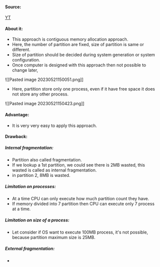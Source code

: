 #### Source:
[YT](https://www.youtube.com/watch?v=7XOXQQFq5qw&list=PLXj4XH7LcRfDrdQuJTHIPmKMpa7eYVaPm&index=51)


#### About it:

* This approach is contiguous memory allocation approach.
* Here, the number of partition are fixed, size of partition is same or different.
* Size of partition should be decided during system generation or system configuration.
* Once computer is designed with this approach then not possible to change later,

![[Pasted image 20230521150051.png]]

* Here, partition store only one process, even if it have free space it does not store any other process.

![[Pasted image 20230521150423.png]]

#### Advantage:

* It is very very easy to apply this approach.

#### Drawback:

##### Internal fragmentation:

* Partition also called fragmentation.
* If we lookup a 1st partition, we could see there is 2MB wasted, this wasted is called as internal fragmentation.
* in partition 2, 8MB is wasted.

##### Limitation on processes:

* At a time CPU can only execute how much partition count they have.
* If memory divided into 7 partition then CPU can execute only 7 process at a time.

##### Limitation on size of a process:

* Let consider if OS want to execute 100MB process, it's not possible, because partition maximum size is 25MB.

##### External fragmentation:

* 